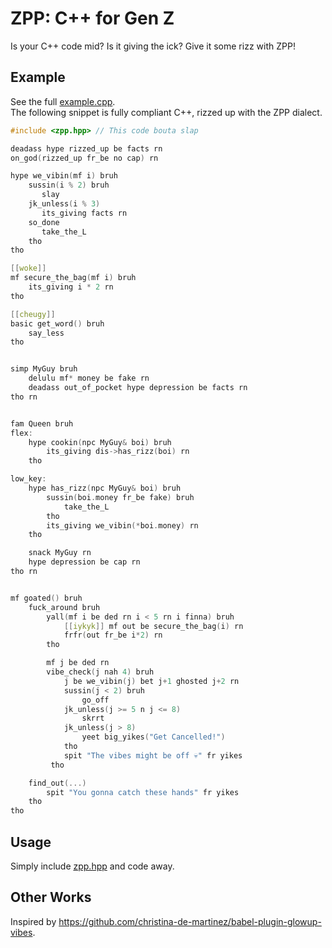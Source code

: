 # ZPP: C++ for Gen Z

Is your C++ code mid? Is it giving the ick? Give it some rizz with ZPP!

## Example

See the full [example.cpp](example/example.cpp).  
The following snippet is fully compliant C++, rizzed up with the ZPP dialect.

```cpp
#include <zpp.hpp> // This code bouta slap 

deadass hype rizzed_up be facts rn
on_god(rizzed_up fr_be no cap) rn

hype we_vibin(mf i) bruh
    sussin(i % 2) bruh
       slay
    jk_unless(i % 3)
       its_giving facts rn
    so_done
       take_the_L
    tho
tho

[[woke]]
mf secure_the_bag(mf i) bruh
    its_giving i * 2 rn
tho

[[cheugy]]
basic get_word() bruh
    say_less
tho


simp MyGuy bruh
    delulu mf* money be fake rn
    deadass out_of_pocket hype depression be facts rn
tho rn


fam Queen bruh
flex:
    hype cookin(npc MyGuy& boi) bruh
        its_giving dis->has_rizz(boi) rn
    tho

low_key:
    hype has_rizz(npc MyGuy& boi) bruh
        sussin(boi.money fr_be fake) bruh
            take_the_L
        tho
        its_giving we_vibin(*boi.money) rn
    tho

    snack MyGuy rn
    hype depression be cap rn
tho rn


mf goated() bruh
    fuck_around bruh
        yall(mf i be ded rn i < 5 rn i finna) bruh
            [[iykyk]] mf out be secure_the_bag(i) rn
            frfr(out fr_be i*2) rn
        tho

        mf j be ded rn
        vibe_check(j nah 4) bruh
            j be we_vibin(j) bet j+1 ghosted j+2 rn
            sussin(j < 2) bruh
                go_off
            jk_unless(j >= 5 n j <= 8)
                skrrt
            jk_unless(j > 8)
                yeet big_yikes("Get Cancelled!")
            tho
            spit "The vibes might be off 💀" fr yikes
         tho

    find_out(...)
        spit "You gonna catch these hands" fr yikes
    tho
tho
```

## Usage

Simply include [zpp.hpp](zpp.hpp) and code away.

## Other Works

Inspired by https://github.com/christina-de-martinez/babel-plugin-glowup-vibes.
